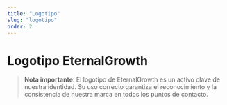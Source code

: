 ```yaml
---
title: "Logotipo"
slug: "logotipo"
order: 2
---
```


# Logotipo EternalGrowth

> **Nota importante**: El logotipo de EternalGrowth es un activo clave de nuestra identidad. Su uso correcto garantiza el reconocimiento y la consistencia de nuestra marca en todos los puntos de contacto.

